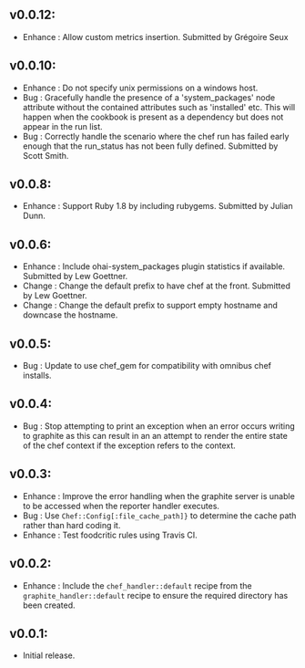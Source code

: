 ## v0.0.12:

* Enhance : Allow custom metrics insertion. Submitted by Grégoire Seux

## v0.0.10:

* Enhance : Do not specify unix permissions on a windows host.
* Bug     : Gracefully handle the presence of a 'system_packages' node attribute without the contained attributes
            such as 'installed' etc. This will happen when the cookbook is present as a dependency but does not
            appear in the run list.
* Bug     : Correctly handle the scenario where the chef run has failed early enough that the run_status has not
            been fully defined. Submitted by Scott Smith.

## v0.0.8:

* Enhance : Support Ruby 1.8 by including rubygems. Submitted by Julian Dunn.

## v0.0.6:

* Enhance : Include ohai-system_packages plugin statistics if available. Submitted by Lew Goettner.
* Change  : Change the default prefix to have chef at the front. Submitted by Lew Goettner.
* Change  : Change the default prefix to support empty hostname and downcase the hostname.

## v0.0.5:

* Bug     : Update to use chef_gem for compatibility with omnibus chef installs.

## v0.0.4:

* Bug     : Stop attempting to print an exception when an error occurs writing to graphite as this can result in an
            an attempt to render the entire state of the chef context if the exception refers to the context.

## v0.0.3:

* Enhance : Improve the error handling when the graphite server is unable to be accessed when the reporter handler
            executes.
* Bug     : Use `Chef::Config[:file_cache_path]}` to determine the cache path rather than hard coding it.
* Enhance : Test foodcritic rules using Travis CI.

## v0.0.2:

* Enhance : Include the `chef_handler::default` recipe from the `graphite_handler::default` recipe to ensure
            the required directory has been created.

## v0.0.1:

* Initial release.
